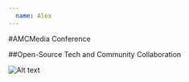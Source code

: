 ```yaml
---
  name: Alex
---
```


#AMCMedia Conference

##Open-Source Tech and Community Collaboration

![Alt text](https://s-media-cache-ak0.pinimg.com/736x/e0/0e/0e/e00e0e124e288ac6b1bd6fd7d80b210e.jpg)




